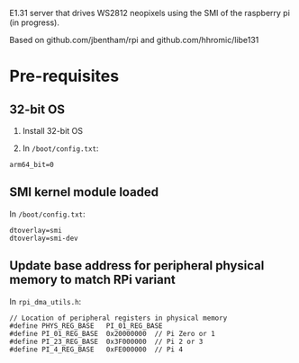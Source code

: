 E1.31 server that drives WS2812 neopixels using the SMI of the raspberry pi (in progress).

Based on github.com/jbentham/rpi and github.com/hhromic/libe131

Pre-requisites
==============
## 32-bit OS
 
1. Install 32-bit OS

2. In `/boot/config.txt`:
```
arm64_bit=0
```

## SMI kernel module loaded

In `/boot/config.txt`:
```
dtoverlay=smi
dtoverlay=smi-dev
```

## Update base address for peripheral physical memory to match RPi variant
In `rpi_dma_utils.h`:
```
// Location of peripheral registers in physical memory
#define PHYS_REG_BASE   PI_01_REG_BASE
#define PI_01_REG_BASE  0x20000000  // Pi Zero or 1
#define PI_23_REG_BASE  0x3F000000  // Pi 2 or 3
#define PI_4_REG_BASE   0xFE000000  // Pi 4
```
